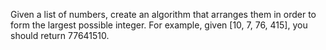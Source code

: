 Given a list of numbers, create an algorithm that arranges them in order to form the largest possible integer. For example, given [10, 7, 76, 415], you should return 77641510.
